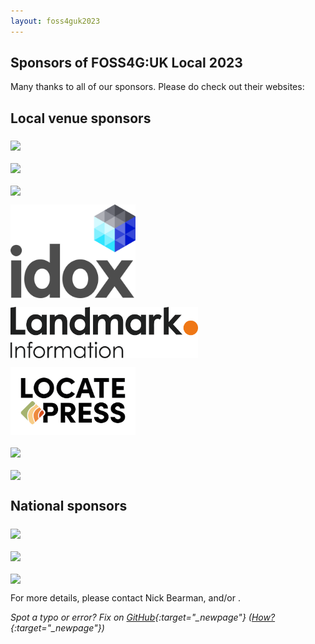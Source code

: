 ```yaml
---
layout: foss4guk2023
---
```


## Sponsors of FOSS4G:UK Local 2023

Many thanks to all of our sponsors. Please do check out their websites:

## Local venue sponsors

[<img src="images/logo_cgi_color.png" width="200" align="middle">](https://www.cgi.com/en)

[<img src="images/geovationfromos-colour.png" width="200" align="middle">](https://geovation.uk/)

[<img src="images/geoxphere.png" width="200" align="middle">](https://www.geoxphere.com/)

[<img src="images/Idox_Logo_CMYK.jpg" width="200" align="middle">](https://www.idoxgroup.com/)

[<img src="images/Landmark_Logo.png" width="300" align="middle">](https://www.landmark.co.uk/)

[<img src="images/locate-press-logo.png" width="200" align="middle">](https://locatepress.com/)

[<img src="images/osgeo-ie.png" width="200" align="middle">](https://wiki.osgeo.org/wiki/Ireland)

[<img src="images/sparkgeo-logo-black.png" width="200" align="middle">](https://sparkgeo.com/)


<!-- ### Business supporters -->

## National sponsors

[<img src="images/addresscloud-logo.png" width="275" align="middle">](https://www.addresscloud.com)

[<img src="https://www.bgs.ac.uk/wp-content/uploads/2022/08/BGS-Logo-Pos-RGB.svg" width="275" align="middle">](https://www.bgs.ac.uk/)

[<img src="../foss4guk2022local/images/ASTUN_LOGO.jpg" width="275" align="middle">](https://www.astuntechnology.com/)

For more details, please contact Nick Bearman, and/or <span class="osgeoemail"></span>. 

*Spot a typo or error? Fix on [GitHub](https://github.com/osgeouk/website/blob/gh-pages/foss4guklocal2023/sponsorship.md){:target="_newpage"} ([How?](https://uk.osgeo.org/editing-on-github){:target="_newpage"})*

<!-- Jonny Huck Email Obfuscator -->
<!-- Simply add...  <span class="osgeoemail"></span>  ...wherever you would like the email link to appear -->
<script>
    let spans = document.getElementsByClassName('osgeoemail');
    for (let i = 0; i < spans.length; i++){
        spans[i].innerHTML = Tea.decrypt("TaP7QMCgFhScZikfQl5S2WfHPdfSh44LhvA4yCJITheD063TvlsEuDlGFtNkE+SCMIKiymkA/88=", "foss4g");
    }
</script>
